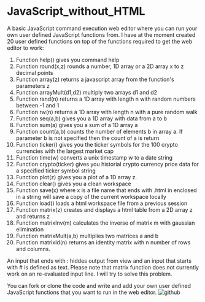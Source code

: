 # JavaScript_without_HTML
A basic JavaScript command execution web editor where you can run your own user defined JavaScript functions from. I have at the moment created 20 user defined functions on top of the functions required to get the web editor to work: 

1) Function help() gives you command help
2) Function round(x,z) rounds a number, 1D array or a 2D array x to z decimal points
3) Function array(z) returns a javascript array from the function's parameters z
4) Function arrayMult(d1,d2) multiply two arrays d1 and d2
5) Function rand(n) returns a 1D array with length n with random numbers between -1 and 1
6) Function rw(n) returns a 1D array with length n with a pure random walk
7) Function seq(a,b) gives you a 1D array with data from a to b
8) Function sum(a) gives you a sum of a 1D array a
9) Function count(a,b) counts the number of elements b in array a. If parameter b is not specified then the count of a is return
10) Function ticker() gives you the ticker symbols for the 100 crypto currencies with the largest market cap
11) Function time(w) converts a unix timestamp w to a date string
12) Function crypto(ticker) gives you historial crypto currency price data for a specified ticker symbol string
13) Function plot(z) gives you a plot of a 1D array z.
14) Function clear() gives you a clean workspace
15) Function save(x) where x is a file name that ends with .html in enclosed in a string will save a copy of the current workspace locally
16) Function load() loads a html workspace file from a previous session
17) Function matrix(z) creates and displays a html table from a 2D array z and returns z
18) Function matrixInv(m) calculates the inverse of matrix m with gaussian elimination
19) Function matrixMult(a,b) multiplies two matrices a and b
20) Function matrixId(n) returns an identity matrix with n number of rows and columns.

An input that ends with : hiddes output from view and an input that starts with # is defined as text.
Please note that matrix function does not currently work on an re-evaluated input line. I will try to solve this problem.  

You can fork or clone the code and write and add your own user defined JavaScript functions that you want to run in the web editor.
![github](https://user-images.githubusercontent.com/48676920/65815971-73a66580-e1f6-11e9-8814-0c2babd9706b.JPG)
